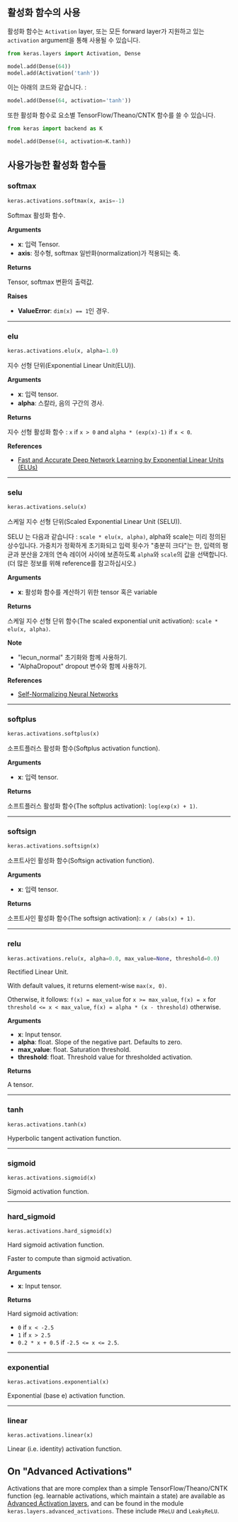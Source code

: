 
## 활성화 함수의 사용

활성화 함수는 `Activation` layer, 또는 모든 forward layer가 지원하고 있는 `activation` argument을 통해 사용될 수 있습니다.

```python
from keras.layers import Activation, Dense

model.add(Dense(64))
model.add(Activation('tanh'))
```

이는 아래의 코드와 같습니다. :

```python
model.add(Dense(64, activation='tanh'))
```

또한 활성화 함수로 요소별 TensorFlow/Theano/CNTK 함수를 쓸 수 있습니다.

```python
from keras import backend as K

model.add(Dense(64, activation=K.tanh))
```

## 사용가능한 활성화 함수들

### softmax


```python
keras.activations.softmax(x, axis=-1)
```


Softmax 활성화 함수.

__Arguments__

- __x__: 입력 Tensor.
- __axis__: 정수형, softmax 일반화(normalization)가 적용되는 축.

__Returns__

Tensor, softmax 변환의 출력값.

__Raises__

- __ValueError__: `dim(x) == 1`인 경우.
    
----

### elu


```python
keras.activations.elu(x, alpha=1.0)
```


 지수 선형 단위(Exponential Linear Unit(ELU)).

__Arguments__

- __x__: 입력 tensor.
- __alpha__: 스칼라, 음의 구간의 경사.

__Returns__

지수 선형 활성화 함수 : `x` if `x > 0` and
`alpha * (exp(x)-1)` if `x < 0`.

__References__

- [Fast and Accurate Deep Network Learning by Exponential
   Linear Units (ELUs)](https://arxiv.org/abs/1511.07289)
    
----

### selu


```python
keras.activations.selu(x)
```


 스케일 지수 선형 단위(Scaled Exponential Linear Unit (SELU)).

SELU 는 다음과 같습니다 : `scale * elu(x, alpha)`, alpha와 scale는 미리 정의된 상수입니다. 
가중치가 정확하게 초기화되고 입력 횟수가 "충분히 크다"는 한, 
입력의 평균과 분산을 2개의 연속 레이어 사이에 보존하도록 `alpha`와 `scale`의 값을 선택합니다.
(더 많은 정보를 위해 reference를 참고하십시오.)

__Arguments__

- __x__: 활성화 함수를 계산하기 위한 tensor 혹은 variable

__Returns__

   스케일 지수 선형 단위 함수(The scaled exponential unit activation): `scale * elu(x, alpha)`.

__Note__

- "lecun_normal" 초기화와 함께 사용하기.
- "AlphaDropout" dropout 변수와 함께 사용하기.

__References__

- [Self-Normalizing Neural Networks](https://arxiv.org/abs/1706.02515)
    
----

### softplus


```python
keras.activations.softplus(x)
```


소프트플러스 활성화 함수(Softplus activation function).

__Arguments__

- __x__: 입력 tensor.

__Returns__

소프트플러스 활성화 함수(The softplus activation): `log(exp(x) + 1)`.
    
----

### softsign


```python
keras.activations.softsign(x)
```


소프트사인 활성화 함수(Softsign activation function).

__Arguments__

- __x__: 입력 tensor.

__Returns__

소프트사인 활성화 함수(The softsign activation): `x / (abs(x) + 1)`.
    
----

### relu


```python
keras.activations.relu(x, alpha=0.0, max_value=None, threshold=0.0)
```


Rectified Linear Unit.

With default values, it returns element-wise `max(x, 0)`.

Otherwise, it follows:
`f(x) = max_value` for `x >= max_value`,
`f(x) = x` for `threshold <= x < max_value`,
`f(x) = alpha * (x - threshold)` otherwise.

__Arguments__

- __x__: Input tensor.
- __alpha__: float. Slope of the negative part. Defaults to zero.
- __max_value__: float. Saturation threshold.
- __threshold__: float. Threshold value for thresholded activation.

__Returns__

A tensor.
    
----

### tanh


```python
keras.activations.tanh(x)
```


Hyperbolic tangent activation function.

----

### sigmoid


```python
keras.activations.sigmoid(x)
```


Sigmoid activation function.

----

### hard_sigmoid


```python
keras.activations.hard_sigmoid(x)
```


Hard sigmoid activation function.

Faster to compute than sigmoid activation.

__Arguments__

- __x__: Input tensor.

__Returns__

Hard sigmoid activation:

- `0` if `x < -2.5`
- `1` if `x > 2.5`
- `0.2 * x + 0.5` if `-2.5 <= x <= 2.5`.

----

### exponential


```python
keras.activations.exponential(x)
```


Exponential (base e) activation function.

----

### linear


```python
keras.activations.linear(x)
```


Linear (i.e. identity) activation function.


## On "Advanced Activations"

Activations that are more complex than a simple TensorFlow/Theano/CNTK function (eg. learnable activations, which maintain a state) are available as [Advanced Activation layers](layers/advanced-activations.md), and can be found in the module `keras.layers.advanced_activations`. These include `PReLU` and `LeakyReLU`.
